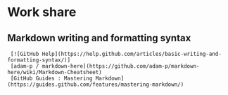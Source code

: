 # Work share
## Markdown  writing and formatting syntax
     [![GitHub Help](https://help.github.com/articles/basic-writing-and-formatting-syntax/)]
     [adam-p / markdown-here](https://github.com/adam-p/markdown-here/wiki/Markdown-Cheatsheet)
     [GitHub Guides : Mastering Markdown](https://guides.github.com/features/mastering-markdown/)
